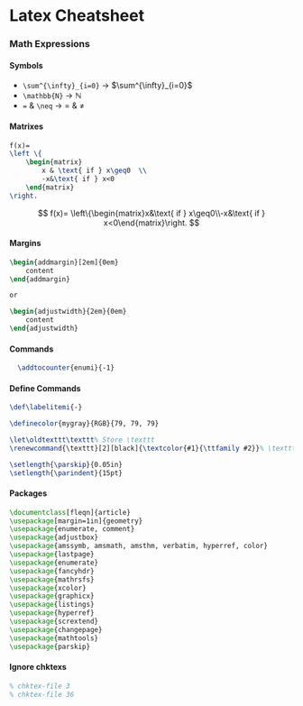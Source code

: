 # Latex Cheatsheet

### Math Expressions
#### Symbols
- `\sum^{\infty}_{i=0}` -> $\sum^{\infty}_{i=0}$
- `\mathbb{N}` -> $\mathbb{N}$
- `=` & `\neq` -> $=$ & $\neq$

#### Matrixes
```latex
f(x)= 
\left \{
    \begin{matrix}
        x & \text{ if } x\geq0  \\
        -x&\text{ if } x<0
    \end{matrix}
\right.
```
$$
f(x)= \left\{\begin{matrix}x&\text{ if } x\geq0\\-x&\text{ if } x<0\end{matrix}\right.
$$


#### Margins
```latex
\begin{addmargin}[2em]{0em}
    content
\end{addmargin}

or 

\begin{adjustwidth}{2em}{0em}
    content
\end{adjustwidth}
```

#### Commands
```latex
  \addtocounter{enumi}{-1}
```

#### Define Commands
```latex
\def\labelitemi{-}

\definecolor{mygray}{RGB}{79, 79, 79}

\let\oldtexttt\texttt% Store \texttt
\renewcommand{\texttt}[2][black]{\textcolor{#1}{\ttfamily #2}}% \texttt[<color>]{<stuff>}

\setlength{\parskip}{0.05in}
\setlength{\parindent}{15pt}
```

#### Packages
```latex
\documentclass[fleqn]{article}
\usepackage[margin=1in]{geometry}
\usepackage{enumerate, comment}
\usepackage{adjustbox}
\usepackage{amssymb, amsmath, amsthm, verbatim, hyperref, color}
\usepackage{lastpage}
\usepackage{enumerate}
\usepackage{fancyhdr}
\usepackage{mathrsfs}
\usepackage{xcolor}
\usepackage{graphicx}
\usepackage{listings}
\usepackage{hyperref}
\usepackage{scrextend}
\usepackage{changepage}
\usepackage{mathtools}
\usepackage{parskip}
```

#### Ignore chktexs
```latex
% chktex-file 3
% chktex-file 36
```